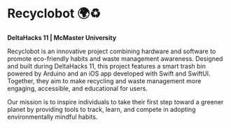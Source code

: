 # **Recyclobot 🌍♻️**  
**DeltaHacks 11 | McMaster University**  

Recyclobot is an innovative project combining hardware and software to promote eco-friendly habits and waste management awareness. Designed and built during DeltaHacks 11, this project features a smart trash bin powered by Arduino and an iOS app developed with Swift and SwiftUI. Together, they aim to make recycling and waste management more engaging, accessible, and educational for users.  

Our mission is to inspire individuals to take their first step toward a greener planet by providing tools to track, learn, and compete in adopting environmentally mindful habits.  
